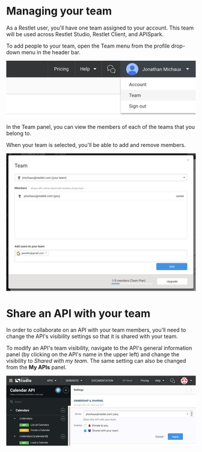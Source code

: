 # Managing your team

As a Restlet user, you'll have one team assigned to your account. This team will be used across Restlet Studio, Restlet Client, and APISpark.

To add people to your team, open the Team menu from the profile drop-down menu in the header bar.

![Open the team screen](images/team.png "Open the team screen")

In the Team panel, you can view the members of each of the teams that you belong to.

When your team is selected, you'll be able to add and remove members.

![The team screen](images/teampanel.png "The team screen")

# Share an API with your team

In order to collaborate on an API with your team members, you'll need to change the API's visibility settings so that it is shared with your team.

To modify an API's team visibility, navigate to the API's general information panel (by clicking on the API's name in the upper left) and change the visibility to *Shared with my team*. The same setting can also be changed from the **My APIs** panel.

![Share an API with your team](images/sharewithteam.png "Share an API with your team")
